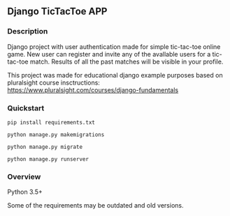 ## Django TicTacToe APP

### Description
Django project with user authentication made for simple tic-tac-toe online game. New user can register and invite any of the avallable users for a tic-tac-toe match. Results of all the past matches will be visible in your profile.

This project was made for educational django example purposes based on pluralsight course insctructions:
https://www.pluralsight.com/courses/django-fundamentals

### Quickstart

```
pip install requirements.txt
```
```
python manage.py makemigrations
```
```
python manage.py migrate
```
```
python manage.py runserver
```

### Overview

Python 3.5+

Some of the requirements may be outdated and old versions.
